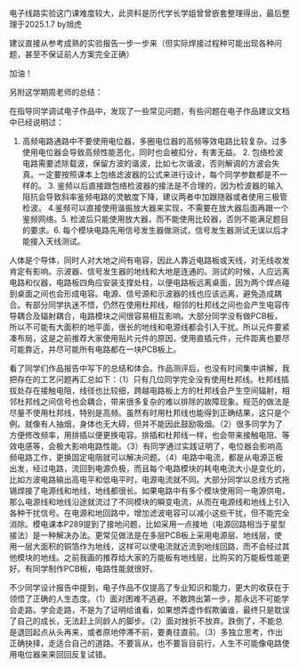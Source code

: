 电子线路实验这门课难度较大，此资料是历代学长学姐曾曾嵌套整理得出，最后整理于2025.1.7 by旭虎

建议直接从参考成熟的实验报告一步一步来（但实际焊接过程种可能出现各种问题，甚至不保证前人方案完全正确）

加油！


另附这学期周老师的总结：

 在指导同学调试电子作品中，发现了一些常见问题，有些问题在电子作品建议文档中已经说明过：
1.  高频电路通路中不要使用电位器，多圈电位器的高频等效电路比较复杂。过多使用电位器会导致高频性能恶化，同时也会被扣分，有害无益。   2.  包络检波电路需要滤除载波，保留方波的谐波，比如七次谐波，否则解调的方波会失真。一定要按照课本上包络滤波器的公式来进行设计，每个同学参数都是不一样的。    3.  鉴频以后直接跟包络检波器的接法是不合理的，因为检波器的输入阻抗会导致斜率鉴频电路的灵敏度下降，建议两者中加跟随器或者使用三极管检波。    4.鉴频可以直接使用谐振放大器来实现，不需要在放大器后面再跟一个鉴频网络。5. 检波后只能使用放大器，而不能使用比较器，否则不能满足题目的要求。6.  每个模块电路先用信号发生器做测试，信号发生器测试无误以后才能接入天线测试。

人体是个导体，同时人对大地之间有电容，因此人靠近电路板或天线，对无线收发肯定有影响。示波器、信号发生器的地线和大地是连通的。测试的时候，人应远离电路和仪器，电路板四角应安装支撑处柱，以便电路板远离桌面，因为两个焊点碰到桌面之间也会形成电容。电源、信号源和示波器的线也应该远离，避免造成耦合。有部分同学执迷不悟，仍然在使用杜邦线，相邻的杜邦线之间也会产生电容传导耦合及辐射耦合，电路模块之间很容易相互影响。大部分同学没有做PCB板，所以不可能有大面积的地平面，很长的地线和电源线都会引入干扰。所以元件要紧凑布局，这是之前推荐大家使用贴片元件的原因，使用直插元件，元件距离也要尽可能靠近，并尽可能所有电路都在一块PCB板上。

看了同学们作品报告中写下的总结和体会。作品测评后，也没有时间集中讲解，我把存在的工艺问题再汇总如下：（1）只有几位同学完全没有使用杜邦线。杜邦线插拔处存在接触电阻，线径也比较细，跨越电路板上方的杜邦线会产生空间辐射，相邻杜邦线之间信号也会耦合，带来很多复杂的难以排除的故障现象。规范的做法是尽量不使用杜邦线，特别是高频。虽然有时用杜邦线也能得到正确结果，这只是个例。就像有人抽烟，身体也无大碍，但并不能因此鼓励吸烟。（2）很多同学为了方便修改频率，用排插以便更换电容。排插和杜邦线一样，也会带来接触电阻、等效电感等，会极大影响电路性能。（3）有同学通过实践证明了，电位器会影响高频电路工作，更换固定电阻就可以解决问题。（4）电路中电流，都是从电源正极出发，经过电路，流回到电源负极，而且每个电路模块的耗电电流大小是变化的，比如方波电路输出高电平和低电平时，电源电流就不同。大部分同学以总线方式拖锡焊接了电源线和地线，地线都很长。如果电路中有多个模块使用同一电源供电，那么电源线和地线沿途就流过了不同模块的瞬变电流，从而在电源线和地线上引入各种干扰信号。在电源和地回路中，增加滤波电容可以减小这些干扰，但不能完全消除。模电课本P289提到了接地问题，比如采用一点接地（电源回路相当于星型接法）是一种解决办法。更常见做法是在多层PCB板上采用电源层、地线层，使用一层大面积的铜箔作为地线，这样可以使电流就近流到地线回路，而不会经过其他模块的地线。之前我画的推荐给大家的万能板有地线层，比购买的万能板性能更好。有同学制作PCB板，电路性能就很好。

不少同学设计报告中提到，电子作品不仅提高了专业知识和能力，更大的收获在于领悟了正确的人生态度。（1）面对困难不逃避。不敢跨出第一步，那永远不可能学会走路。学会走路，不是为了证明给谁看，如果想弄虚作假欺骗谁，最终只是耽误了自己的成长，无法赶上同龄人的脚步。（2）面对挫折不放弃。跌倒了，不能总是退回起点从头再来，或者原地停滞不前，要勇往直前。（3）多独立思考，作出正确抉择，走适合自己的道路。不要盲从，也不要盲目前行，人生不可能像电路使用电位器来来回回反复试错。